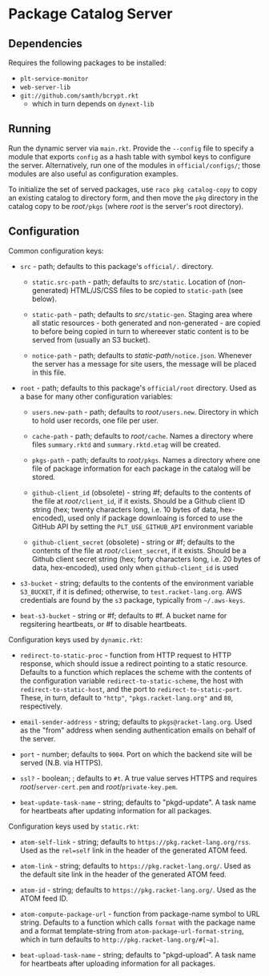 # Package Catalog Server

## Dependencies

Requires the following packages to be installed:

 - `plt-service-monitor`
 - `web-server-lib`
 - `git://github.com/samth/bcrypt.rkt`
    - which in turn depends on `dynext-lib`

## Running

Run the dynamic server via `main.rkt`. Provide the `--config` file to
specify a module that exports `config` as a hash table with symbol
keys to configure the server. Alternatively, run one of the modules in
`official/configs/`; those modules are also useful as configuration
examples.

To initialize the set of served packages, use `raco pkg catalog-copy`
to copy an existing catalog to directory form, and then move the `pkg`
directory in the catalog copy to be *root*`/pkgs` (where *root* is the
server's root directory).

## Configuration

Common configuration keys:

 - `src` - path; defaults to this package's `official/.` directory.

	- `static.src-path` - path; defaults to *src*`/static`. Location
      of (non-generated) HTML/JS/CSS files to be copied to
      `static-path` (see below).

    - `static-path` - path; defaults to *src*`/static-gen`. Staging
	  area where all static resources - both generated and
	  non-generated - are copied to before being copied in turn to
	  whereever static content is to be served from (usually an S3
	  bucket).

    - `notice-path` - path; defaults to *static-path*`/notice.json`.
      Whenever the server has a message for site users, the message
      will be placed in this file.

 - `root` - path; defaults to this package's `official/root`
   directory. Used as a base for many other configuration variables:

    - `users.new-path` - path; defaults to *root*`/users.new`.
      Directory in which to hold user records, one file per user.

    - `cache-path` - path; defaults to *root*`/cache`. Names a
      directory where files `summary.rktd` and `summary.rktd.etag`
      will be created.

    - `pkgs-path` - path; defaults to *root*`/pkgs`. Names a directory
      where one file of package information for each package in the
      catalog will be stored.

    - `github-client_id` (obsolete) - string #f; defaults to the contents of the
      file at *root*`/client_id`, if it exists. Should be a Github client ID string
      (hex; twenty characters long, i.e. 10 bytes of data,
      hex-encoded), used only if package downloaing is forced to use the
      GitHub API by setting the `PLT_USE_GITHUB_API` environment variable

    - `github-client_secret` (obsolete) - string or #f; defaults to the contents of the
      file at *root*`/client_secret`, if it exists. Should be a Github client secret
      string (hex; forty characters long, i.e. 20 bytes of data,
      hex-encoded), used only when `github-client_id` is used

 - `s3-bucket` - string; defaults to the contents of the environment
   variable `S3_BUCKET`, if it is defined; otherwise, to
   `test.racket-lang.org`. AWS credentials are found by the `s3`
   package, typically from `~/.aws-keys`.

 - `beat-s3-bucket` - string or #f; defaults to #f. A bucket name for
   regsitering heartbeats, or #f to disable heartbeats.

Configuration keys used by `dynamic.rkt`:

 - `redirect-to-static-proc` - function from HTTP request to HTTP
   response, which should issue a redirect pointing to a static
   resource. Defaults to a function which replaces the scheme with the
   contents of the configuration variable `redirect-to-static-scheme`,
   the host with `redirect-to-static-host`, and the port to
   `redirect-to-static-port`. These, in turn, default to `"http"`,
   `"pkgs.racket-lang.org"` and `80`, respectively.

 - `email-sender-address` - string; defaults to `pkgs@racket-lang.org`.
   Used as the "from" address when sending authentication emails on
   behalf of the server.

 - `port` - number; defaults to `9004`. Port on which the backend site
   will be served (N.B. via HTTPS).

 - `ssl?` - boolean; ; defaults to `#t`. A true value serves HTTPS and
    requires *root*/`server-cert.pem` and *root*/`private-key.pem`.

 - `beat-update-task-name` - string; defaults to "pkgd-update". A task
   name for heartbeats after updating information for all packages.

Configuration keys used by `static.rkt`:

 - `atom-self-link` - string; defaults to
   `https://pkg.racket-lang.org/rss`. Used as the `rel=self` link in
   the header of the generated ATOM feed.

 - `atom-link` - string; defaults to `https://pkg.racket-lang.org/`.
   Used as the default site link in the header of the generated ATOM
   feed.

 - `atom-id` - string; defaults to `https://pkg.racket-lang.org/`.
   Used as the ATOM feed ID.

 - `atom-compute-package-url` - function from package-name symbol to
   URL string. Defaults to a function which calls `format` with the
   package name and a format template-string from
   `atom-package-url-format-string`, which in turn defaults to
   `http://pkg.racket-lang.org/#[~a]`.

 - `beat-upload-task-name` - string; defaults to "pkgd-upload". A task
   name for heartbeats after uploading information for all packages.

